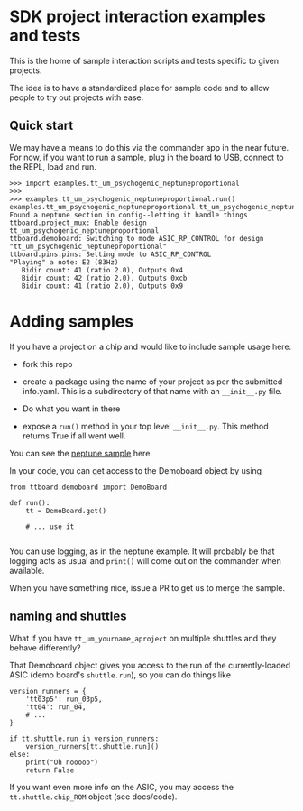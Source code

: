 # SDK project interaction examples and tests

This is the home of sample interaction scripts and tests specific to given projects.

The idea is to have a standardized place for sample code and to allow people to try out projects with ease.

## Quick start

We may have a means to do this via the commander app in the near future.  For now, 
if you want to run a sample, plug in the board to USB, connect to the REPL, load and run.


```
>>> import examples.tt_um_psychogenic_neptuneproportional
>>>
>>> examples.tt_um_psychogenic_neptuneproportional.run()
examples.tt_um_psychogenic_neptuneproportional.tt_um_psychogenic_neptuneproportional: Found a neptune section in config--letting it handle things
ttboard.project_mux: Enable design tt_um_psychogenic_neptuneproportional
ttboard.demoboard: Switching to mode ASIC_RP_CONTROL for design "tt_um_psychogenic_neptuneproportional"
ttboard.pins.pins: Setting mode to ASIC_RP_CONTROL
"Playing" a note: E2 (83Hz)
   Bidir count: 41 (ratio 2.0), Outputs 0x4
   Bidir count: 42 (ratio 2.0), Outputs 0xcb
   Bidir count: 41 (ratio 2.0), Outputs 0x9

```

# Adding samples

If you have a project on a chip and would like to include sample usage here:


  * fork this repo
  
  * create a package using the name of your project as per the submitted info.yaml.  This is a subdirectory of that name with an `__init__.py` file.
  
  * Do what you want in there
  
  * expose a `run()` method in your top level `__init__.py`.  This method returns True if all went well.
  
You can see the [neptune sample](tt_um_psychogenic_neptuneproportional/__init__.py) here.


In your code, you can get access to the Demoboard object by using

```
from ttboard.demoboard import DemoBoard

def run():
    tt = DemoBoard.get()
    
    # ... use it
    
```

You can use logging, as in the neptune example.  It will probably be that logging acts as usual and `print()` will come out on the commander when available.

When you have something nice, issue a PR to get us to merge the sample.

## naming and shuttles

What if you have `tt_um_yourname_aproject` on multiple shuttles and they behave differently?

That Demoboard object gives you access to the run of the currently-loaded ASIC (demo board's `shuttle.run`), so you can do things like


```
version_runners = {
    'tt03p5': run_03p5,
    'tt04': run_04,
    # ...
}

if tt.shuttle.run in version_runners:
    version_runners[tt.shuttle.run]()
else:
    print("Oh nooooo")
    return False
```

If you want even more info on the ASIC, you may access the `tt.shuttle.chip_ROM` object (see docs/code).



